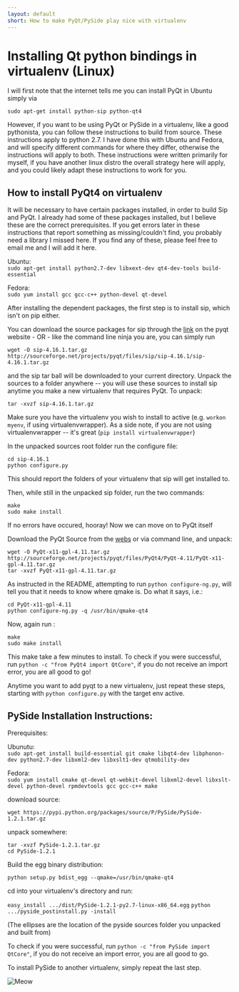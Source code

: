 ```yaml
---
layout: default
short: How to make PyQt/PySide play nice with virtualenv
---
```

Installing Qt python bindings in virtualenv (Linux)
====================================================  

I will first note that the internet tells me you can install PyQt in Ubuntu simply via  


`sudo apt-get install python-sip python-qt4`  

However, if you want to be using PyQt or PySide in a virtualenv, like a good pythonista, you can follow these instructions to build from source. These instructions apply to python 2.7. I have done this with Ubuntu and Fedora, and will specify different commands for where they differ, otherwise the instructions will apply to both. These instructions were written primarily for myself, if you have another linux distro the overall strategy here will apply, and you could likely adapt these instructions to work for you.

How to install PyQt4 on virtualenv
-----------------------------------

It will be necessary to have certain packages installed, in order to build Sip and PyQt. I already had some of these packages installed, but I believe these are the correct prerequisites. If you get errors later in these instructions that report something as missing/couldn't find, you probably need a library I missed here. If you find any of these, please feel free to email me and I will add it here.

Ubuntu:  
`sudo apt-get install python2.7-dev libxext-dev qt4-dev-tools build-essential`

Fedora:  
`sudo yum install gcc gcc-c++ python-devel qt-devel`

After installing the dependent packages, the first step is to install sip, which isn't on pip either.

You can download the source packages for sip through the [link](http://www.riverbankcomputing.com/software/sip/download) on the pyqt website - OR - like the command line ninja you are, you can simply run

`wget -O sip-4.16.1.tar.gz http://sourceforge.net/projects/pyqt/files/sip/sip-4.16.1/sip-4.16.1.tar.gz`

and the sip tar ball will be downloaded to your current directory. Unpack the sources to a folder anywhere -- you will use these sources to install sip anytime you make a new virtualenv that requires PyQt. To unpack:

`tar -xvzf sip-4.16.1.tar.gz`

Make sure you have the virtualenv you wish to install to active (e.g. `workon myenv`, if using virtualenvwrapper). As a side note, if you are not using virtualenvwrapper -- it's great (`pip install virtualenvwrapper`)

In the unpacked sources root folder run the configure file:
    
`cd sip-4.16.1`  
`python configure.py`

This should report the folders of your virtualenv that sip will get installed to.

Then, while still in the unpacked sip folder, run the two commands:

`make`  
`sudo make install`

If no errors have occured, hooray! Now we can move on to PyQt itself

Download the PyQt Source from the [webs](http://www.riverbankcomputing.com/software/pyqt/download) or via command line, and unpack:

`wget -O PyQt-x11-gpl-4.11.tar.gz http://sourceforge.net/projects/pyqt/files/PyQt4/PyQt-4.11/PyQt-x11-gpl-4.11.tar.gz`  
`tar -xvzf PyQt-x11-gpl-4.11.tar.gz`

As instructed in the README, attempting to run `python configure-ng.py`, will tell you that it needs to know where qmake is. Do what it says, i.e.:

`cd PyQt-x11-gpl-4.11`  
`python configure-ng.py -q /usr/bin/qmake-qt4`

Now, again run :

`make`  
`sudo make install`

This make take a few minutes to install. To check if you were successful, run `python -c "from PyQt4 import QtCore"`, if you do not receive an import error, you are all good to go!

Anytime you want to add pyqt to a new virtualenv, just repeat these steps, starting with `python configure.py` with the target env active.


PySide Installation Instructions:
---------------------------------

Prerequisites:

Ubunutu:  
`sudo apt-get install build-essential git cmake libqt4-dev libphonon-dev python2.7-dev libxml2-dev libxslt1-dev qtmobility-dev`

Fedora:  
`sudo yum install cmake qt-devel qt-webkit-devel libxml2-devel libxslt-devel python-devel rpmdevtools gcc gcc-c++ make`

download source:

`wget https://pypi.python.org/packages/source/P/PySide/PySide-1.2.1.tar.gz`

unpack somewhere:

`tar -xvzf PySide-1.2.1.tar.gz`  
`cd PySide-1.2.1`

Build the egg binary distribution:

`python setup.py bdist_egg --qmake=/usr/bin/qmake-qt4`

cd into your virtualenv's directory and run:

`easy_install .../dist/PySide-1.2.1-py2.7-linux-x86_64.egg`
`python .../pyside_postinstall.py -install`

(The ellipses are the location of the pyside sources folder you unpacked and built from)

To check if you were successful, run `python -c "from PySide import QtCore"`, if you do not receive an import error, you are all good to go.

To install PySide to another virtualenv, simply repeat the last step.

![Meow](http://placekitten.com/g/200/300)
